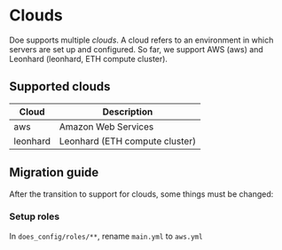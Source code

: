 # Clouds

Doe supports multiple _clouds_.
A cloud refers to an environment in which servers are set up and configured.
So far, we support AWS (aws) and Leonhard (leonhard, ETH compute cluster).

## Supported clouds

| Cloud    | Description                    |
|----------|--------------------------------|
| aws      | Amazon Web Services            |
| leonhard | Leonhard (ETH compute cluster) |

## Migration guide

After the transition to support for clouds, some things must be changed:

### Setup roles
In `does_config/roles/**`, rename `main.yml` to `aws.yml`

